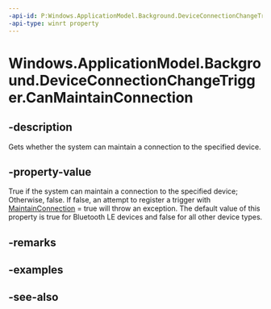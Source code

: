 ----api-id: P:Windows.ApplicationModel.Background.DeviceConnectionChangeTrigger.CanMaintainConnection
-api-type: winrt property
---<!-- Property syntaxpublic bool CanMaintainConnection { get; }--># Windows.ApplicationModel.Background.DeviceConnectionChangeTrigger.CanMaintainConnection## -descriptionGets whether the system can maintain a connection to the specified device.## -property-valueTrue if the system can maintain a connection to the specified device; Otherwise, false. If false, an attempt to register a trigger with [MaintainConnection](deviceconnectionchangetrigger_maintainconnection.md) = true will throw an exception. The default value of this property is true for Bluetooth LE devices and false for all other device types.## -remarks## -examples## -see-also